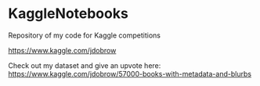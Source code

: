 # KaggleNotebooks
Repository of my code for Kaggle competitions

https://www.kaggle.com/jdobrow

Check out my dataset and give an upvote here: https://www.kaggle.com/jdobrow/57000-books-with-metadata-and-blurbs
